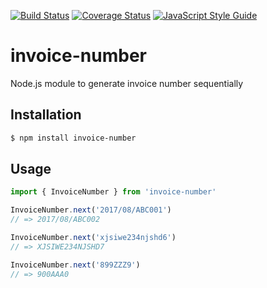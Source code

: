 [![Build Status](https://travis-ci.org/amindia/invoice-number.svg?branch=master)](https://travis-ci.org/amindia/invoice-number)
[![Coverage Status](https://coveralls.io/repos/github/amindia/invoice-number/badge.svg?branch=master)](https://coveralls.io/github/amindia/invoice-number?branch=master)
[![JavaScript Style Guide](https://img.shields.io/badge/code_style-standard-brightgreen.svg)](https://standardjs.com)

# invoice-number
Node.js module to generate invoice number sequentially 

## Installation

```sh
$ npm install invoice-number
```
## Usage

```typescript
import { InvoiceNumber } from 'invoice-number'

InvoiceNumber.next('2017/08/ABC001')
// => 2017/08/ABC002

InvoiceNumber.next('xjsiwe234njshd6')
// => XJSIWE234NJSHD7

InvoiceNumber.next('899ZZZ9')
// => 900AAA0

```
